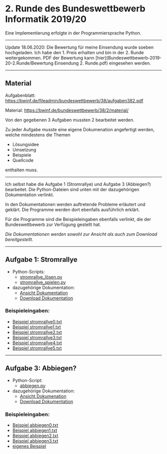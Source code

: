 # 2. Runde des Bundeswettbewerb Informatik 2019/20
Eine Implementierung erfolgte in der Programmiersprache Python.

----- 
Update 18.06.2020:
Die Bewertung für meine Einsendung wurde soeben hochgeladen.
Ich habe den 1. Preis erhalten und bin in der 2. Runde weitergekommen.
PDF der Bewertung kann [hier](Bundeswettbewerb-2019-20-2.Runde/Bewertung Einsendung 2. Runde.pdf) eingesehen werden.


-----



## Material
Aufgabenblatt: https://bwinf.de/fileadmin/bundeswettbewerb/38/aufgaben382.pdf

Material: https://bwinf.de/bundeswettbewerb/38/2/material/

Von den gegebenen 3 Aufgaben mussten 2 bearbeitet werden.

Zu jeder Aufgabe musste eine eigene Dokumenation angefertigt werden, welche mindestens die Themen
- Lösungsidee
- Umsetzung
- Beispiele
- Quellcode

enthalten muss.

------
Ich selbst habe die Aufgabe 1 (Stromrallye) und Aufgabe 3 (Abbiegen?) bearbeitet.
Die Python-Dateien sind unten mit der dazugehörigen Dokumentation verlinkt.

In den Dokumentationen werden auftretende Probleme erläutert und geklärt.
Die Programme werden dort ebenfalls ausführlich erklärt.

Für die Programme sind die Beispieleingaben ebenfalls verlinkt, die der Bundeswettbewerb zur Verfügung gestellt hat.

_Die Dokumentationen werden sowohl zur Ansicht als auch zum Download bereitgestellt._

-------

## Aufgabe 1: Stromrallye
* Python-Scripts: 
  * [stromrallye_lösen.py](Stromrallye/stromrallye_lösen.py)
  * [stromrallye_spielen.py](Stromrallye/stromrallye_spielen.py)
* dazugehörige Dokumentation:
  * [Ansicht Dokumentation](https://nbviewer.jupyter.org/github/CodingLegend27/Bundeswettbewerb-2019-20-2.Runde/blob/master/Stromrallye/Aufgabe1_Stromrallye.pdf)
  * [Download Dokumentation](Stromrallye/Aufgabe1_Stromrallye.pdf)
  

### Beispieleingaben:

* [Beispiel stromrallye0.txt](Stromrallye/stromrallye0.txt)
* [Beispiel stromrallye1.txt](Stromrallye/stromrallye1.txt)
* [Beispiel stromrallye2.txt](Stromrallye/stromrallye2.txt)
* [Beispiel stromrallye3.txt](Stromrallye/stromrallye3.txt)
* [Beispiel stromrallye4.txt](Stromrallye/stromrallye4.txt)
* [Beispiel stromrallye5.txt](Stromrallye/stromrallye5.txt)

-----

## Aufgabe 3: Abbiegen?

* Python-Script: 
  * [abbiegen.py](Abbiegen/abbiegen.py)
* dazugehörige Dokumentation: 
  * [Ansicht Dokumenation](https://nbviewer.jupyter.org/github/CodingLegend27/Bundeswettbewerb-2019-20-2.Runde/blob/master/Abbiegen/Aufgabe3_Abbiegen.pdf)
  * [Download Dokumentation](Abbiegen/Aufgabe3_Abbiegen.pdf)
 
 
 ### Beispieleingaben:
 
* [Beispiel abbiegen0.txt](Abbiegen/abbiegen0.txt)
* [Beispiel abbiegen1.txt](Abbiegen/abbiegen1.txt)
* [Beispiel abbiegen2.txt](Abbiegen/abbiegen2.txt)
* [Beispiel abbiegen3.txt](Abbiegen/abbiegen3.txt)
* [eigenes Beispiel](Abbiegen/eigenesBeispiel.txt)



